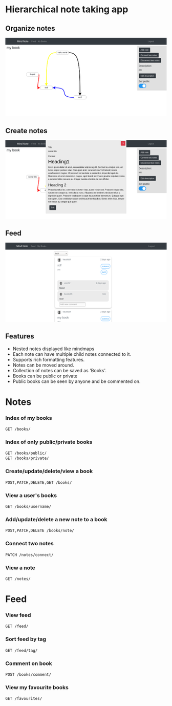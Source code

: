 # Hierarchical note taking app

## Organize notes

![](images/map.png)

## Create notes

![](images/createnote.png)

## Feed

![](images/feed.png)

## Features

* Nested notes displayed like mindmaps
* Each note can have multiple child notes connected to it.
* Supports rich formatting features.
* Notes can be moved around.
* Collection of notes can be saved as 'Books'.
* Books can be public or private
* Public books can be seen by anyone and be commented on.

# Notes


### Index of my books

```
GET /books/
```

### Index of only public/private books

```
GET /books/public/
GET /books/private/
```

### Create/update/delete/view a book

```
POST,PATCH,DELETE,GET /books/
```


### View a user's books

```
GET /books/username/
```


### Add/update/delete a new note to a book

```
POST,PATCH,DELETE /books/note/
```


### Connect two notes

```
PATCH /notes/connect/
```


### View a note

```
GET /notes/
```


# Feed

### View feed

```
GET /feed/
```

### Sort feed by tag

```
GET /feed/tag/
```


### Comment on book

```
POST /books/comment/
```


### View my favourite books

```
GET /favourites/
```
